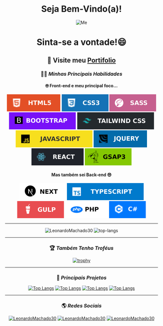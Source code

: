 

<div align="center">

# Seja Bem-Vindo(a)! 
![Me](https://media.licdn.com/dms/image/D4E16AQFtKwOtoGqWCA/profile-displaybackgroundimage-shrink_350_1400/0/1690571838601?e=1695859200&v=beta&t=oihGzPEnL5cBviNquKFat4ABCmEgRuyVhkhdd8TrbaQ) 
# Sinta-se a vontade!😄

## 🎈 Visite meu <a href="https://react-app-portifolio.vercel.app/" target="_blank" >Portifolio</a> 

### 🤹‍♀️ _Minhas Principais Habilidades_

#### 🤓 Front-end e meu principal foco...
![HTML5](https://github.com/LeonardoMachado30/LeonardoMachado30/blob/main/html.svg) 
![CSS3](https://github.com/LeonardoMachado30/LeonardoMachado30/blob/main/css3.svg)
![SASS](https://github.com/LeonardoMachado30/LeonardoMachado30/blob/main/SASS.svg)
![Bootstrap](https://github.com/LeonardoMachado30/LeonardoMachado30/blob/main/bootstrap.svg)
![Tailwind](https://github.com/LeonardoMachado30/LeonardoMachado30/blob/main/tailwindcss.svg)
![Javascript](https://github.com/LeonardoMachado30/LeonardoMachado30/blob/main/javascript.svg)
![Jquery](https://github.com/LeonardoMachado30/LeonardoMachado30/blob/main/jquery.svg)
![ReactJs](https://github.com/LeonardoMachado30/LeonardoMachado30/blob/main/react.svg)
![GSAP](https://github.com/LeonardoMachado30/LeonardoMachado30/blob/main/gsap.svg)

#### Mas também sei Back-end 😎
![NextJS](https://github.com/LeonardoMachado30/LeonardoMachado30/blob/main/next.svg)
![Typescript](https://github.com/LeonardoMachado30/LeonardoMachado30/blob/main/typescript.svg)
![GulpJs](https://github.com/LeonardoMachado30/LeonardoMachado30/blob/main/GULP.svg)
![PHP](https://github.com/LeonardoMachado30/LeonardoMachado30/blob/main/php.svg)
![C#](https://github.com/LeonardoMachado30/LeonardoMachado30/blob/main/csharp.svg)

<hr />

![LeonardoMachado30](https://github-readme-stats.vercel.app/api?username=LeonardoMachado30&show_icons=true&layout=compact&theme=radical&locale=pt-br&hide_border=true&title_color=ffd700&hide=issues&custom_title=M%C3%A9tricas)
![top-langs](https://github-readme-stats.vercel.app/api/top-langs/?username=LeonardoMachado30&layout=compact&theme=radical&title_color=ffd700&hide_border=true&hide=C&locale=pt-br)

<hr />

### 🏆 _Também Tenho Troféus_  
[![trophy](https://github-profile-trophy.vercel.app/?username=LeonardoMachado30&column=6&row=1&theme=juicyfresh&no-bg=true&margin-w=10&margin-h=8&locale=pt-br)](https://github.com/LeonardoMachado30/github-profile-trophy)

<hr />

### 💼 _Principais Projetos_
[![Top Langs](https://github-readme-stats.vercel.app/api/pin/?username=LeonardoMachado30&repo=nest-prisma-app)](https://github.com/LeonardoMachado30/nest-prisma-app)
[![Top Langs](https://github-readme-stats.vercel.app/api/pin/?username=LeonardoMachado30&repo=React__app__portifolio)](https://github.com/LeonardoMachado30/React__app__portifolio)
[![Top Langs](https://github-readme-stats.vercel.app/api/pin/?username=LeonardoMachado30&repo=landing-page)](https://github.com/LeonardoMachado30/landing-page)
[![Top Langs](https://github-readme-stats.vercel.app/api/pin/?username=LeonardoMachado30&repo=Pokemons-React)](https://github.com/LeonardoMachado30/Pokemons-React)

<hr />

### 🌎 _Redes Sociais_
<a href="https://www.linkedin.com/in/flavio-leonardo-ads/" target="_blank"><img  src="https://cdn-icons-png.flaticon.com/512/174/174857.png" alt="LeonardoMachado30" height="30" width="30" /></a> 
<a href="https://mail.google.com/mail/u/0/#inbox?compose=CllgCJqSvRkZZgWBVBDvTrMxkSmvfrCvVGvNvrwKJntkXprlmPDFWwcwCFpcdcXtmTSPPTzzKPg" target="_blank"><img src="https://imagepng.org/wp-content/uploads/2018/03/gmail-cone-icon.png" alt="LeonardoMachado30" height="30" width="30" /></a>
<a href="https://api.whatsapp.com/send?phone=5561981095126&text=Ol%C3%A1,%20gostaria%20de%20conversar%20com%20o%20Fl%C3%A1vio%20Leonardo,%20encontra-se?" target="_blank"><img src="https://th.bing.com/th/id/R.3db05f40f9bfbfa4818e5f841359ac18?rik=i9uCGc2yoCWfNA&riu=http%3a%2f%2fspeedyclearance.uk%2fwp-content%2fuploads%2f2018%2f04%2fwhatsapp-icon.png&ehk=%2fGSNSk4y8vLd2qCiosXRI0WSYOth7SLdJewCXSxpcmY%3d&risl=&pid=ImgRaw&r=0" alt="LeonardoMachado30" height="30" width="30" /></a>

</div>

